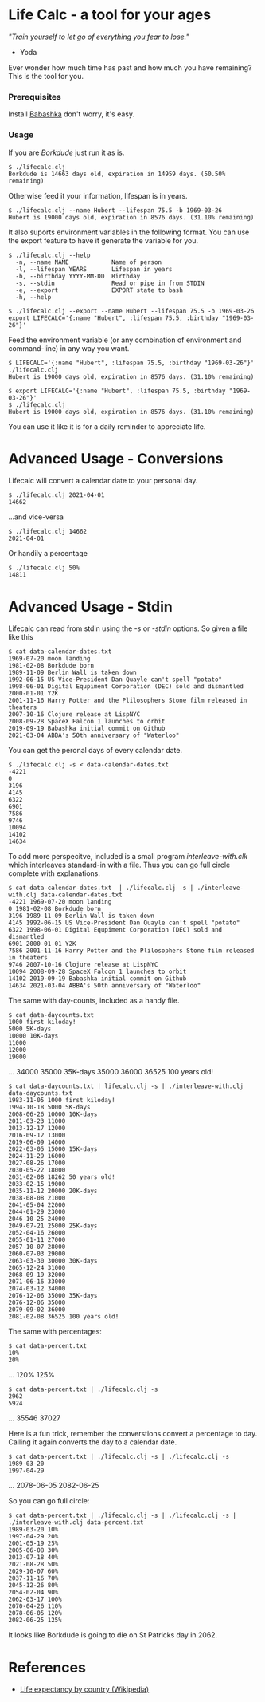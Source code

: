 # Life Calc - a tool for your ages

*"Train yourself to let go of everything you fear to lose."*  
- Yoda

Ever wonder how much time has past and how much you have remaining?  This is the tool for you.

### Prerequisites

Install [Babashka](https://github.com/babashka/babashka#installation) don't worry, it's easy.

### Usage

If you are _Borkdude_ just run it as is.

    $ ./lifecalc.clj 
    Borkdude is 14663 days old, expiration in 14959 days. (50.50% remaining)

Otherwise feed it your information, lifespan is in years.

    $ ./lifecalc.clj --name Hubert --lifespan 75.5 -b 1969-03-26
    Hubert is 19000 days old, expiration in 8576 days. (31.10% remaining)

It also suports environment variables in the following format.  You can use the export feature to have it generate the variable for you.

    $ ./lifecalc.clj --help
      -n, --name NAME            Name of person
      -l, --lifespan YEARS       Lifespan in years
      -b, --birthday YYYY-MM-DD  Birthday
      -s, --stdin                Read or pipe in from STDIN
      -e, --export               EXPORT state to bash
      -h, --help

    $ ./lifecalc.clj --export --name Hubert --lifespan 75.5 -b 1969-03-26
    export LIFECALC='{:name "Hubert", :lifespan 75.5, :birthday "1969-03-26"}'

Feed the environment variable (or any combination of environment and command-line) in any way you want.

    $ LIFECALC='{:name "Hubert", :lifespan 75.5, :birthday "1969-03-26"}' ./lifecalc.clj 
    Hubert is 19000 days old, expiration in 8576 days. (31.10% remaining)
    
    $ export LIFECALC='{:name "Hubert", :lifespan 75.5, :birthday "1969-03-26"}'
    $ ./lifecalc.clj 
    Hubert is 19000 days old, expiration in 8576 days. (31.10% remaining)

You can use it like it is for a daily reminder to appreciate life.

# Advanced Usage - Conversions

Lifecalc will convert a calendar date to your personal day.

    $ ./lifecalc.clj 2021-04-01
    14662

...and vice-versa

    $ ./lifecalc.clj 14662
    2021-04-01

Or handily a percentage

    $ ./lifecalc.clj 50%
    14811

# Advanced Usage - Stdin

Lifecalc can read from stdin using the _-s_ or _-stdin_ options.  So given a file like this

    $ cat data-calendar-dates.txt 
    1969-07-20 moon landing
    1981-02-08 Borkdude born
    1989-11-09 Berlin Wall is taken down
    1992-06-15 US Vice-President Dan Quayle can't spell "potato"
    1998-06-01 Digital Equpiment Corporation (DEC) sold and dismantled
    2000-01-01 Y2K
    2001-11-16 Harry Potter and the Plilosophers Stone film released in theaters
    2007-10-16 Clojure release at LispNYC
    2008-09-28 SpaceX Falcon 1 launches to orbit
    2019-09-19 Babashka initial commit on Github
    2021-03-04 ABBA's 50th anniversary of "Waterloo"

You can get the peronal days of every calendar date.

    $ ./lifecalc.clj -s < data-calendar-dates.txt 
    -4221
    0
    3196
    4145
    6322
    6901
    7586
    9746
    10094
    14102
    14634

To add more perspecitve, included is a small program _interleave-with.clk_ which interleaves standard-in with a file.  Thus you can go full circle complete with explanations.

    $ cat data-calendar-dates.txt  | ./lifecalc.clj -s | ./interleave-with.clj data-calendar-dates.txt 
    -4221 1969-07-20 moon landing
    0 1981-02-08 Borkdude born
    3196 1989-11-09 Berlin Wall is taken down
    4145 1992-06-15 US Vice-President Dan Quayle can't spell "potato"
    6322 1998-06-01 Digital Equpiment Corporation (DEC) sold and dismantled
    6901 2000-01-01 Y2K
    7586 2001-11-16 Harry Potter and the Plilosophers Stone film released in theaters
    9746 2007-10-16 Clojure release at LispNYC
    10094 2008-09-28 SpaceX Falcon 1 launches to orbit
    14102 2019-09-19 Babashka initial commit on Github
    14634 2021-03-04 ABBA's 50th anniversary of "Waterloo"

The same with day-counts, included as a handy file.

    $ cat data-daycounts.txt 
    1000 first kiloday!
    5000 5K-days
    10000 10K-days
    11000
    12000
    19000
...
    34000
    35000 35K-days
    35000
    36000
    36525 100 years old!
    
    
    $ cat data-daycounts.txt | lifecalc.clj -s | ./interleave-with.clj data-daycounts.txt 
    1983-11-05 1000 first kiloday!
    1994-10-18 5000 5K-days
    2008-06-26 10000 10K-days
    2011-03-23 11000
    2013-12-17 12000
    2016-09-12 13000
    2019-06-09 14000
    2022-03-05 15000 15K-days
    2024-11-29 16000
    2027-08-26 17000
    2030-05-22 18000
    2031-02-08 18262 50 years old!
    2033-02-15 19000
    2035-11-12 20000 20K-days
    2038-08-08 21000
    2041-05-04 22000
    2044-01-29 23000
    2046-10-25 24000
    2049-07-21 25000 25K-days
    2052-04-16 26000
    2055-01-11 27000
    2057-10-07 28000
    2060-07-03 29000
    2063-03-30 30000 30K-days
    2065-12-24 31000
    2068-09-19 32000
    2071-06-16 33000
    2074-03-12 34000
    2076-12-06 35000 35K-days
    2076-12-06 35000
    2079-09-02 36000
    2081-02-08 36525 100 years old!

The same with percentages:

    $ cat data-percent.txt 
    10%
    20%
...
    120%
    125%
    
    $ cat data-percent.txt | ./lifecalc.clj -s
    2962
    5924
...
    35546
    37027

Here is a fun trick, remember the converstions convert a percentage to day.  Calling it again converts the day to a calendar date.

    $ cat data-percent.txt | ./lifecalc.clj -s | ./lifecalc.clj -s
    1989-03-20
    1997-04-29
...
    2078-06-05
    2082-06-25

So you can go full circle:

    $ cat data-percent.txt | ./lifecalc.clj -s | ./lifecalc.clj -s | ./interleave-with.clj data-percent.txt 
    1989-03-20 10%
    1997-04-29 20%
    2001-05-19 25%
    2005-06-08 30%
    2013-07-18 40%
    2021-08-28 50%
    2029-10-07 60%
    2037-11-16 70%
    2045-12-26 80%
    2054-02-04 90%
    2062-03-17 100%
    2070-04-26 110%
    2078-06-05 120%
    2082-06-25 125%

It looks like Borkdude is going to die on St Patricks day in 2062.

# References

* [Life expectancy by country (Wikipedia)](https://en.wikipedia.org/wiki/List_of_countries_by_life_expectancy)
